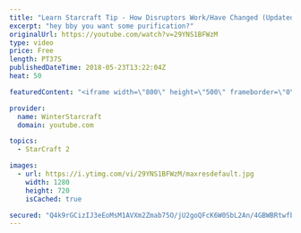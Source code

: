 ```yaml
---
title: "Learn Starcraft Tip - How Disruptors Work/Have Changed (Updated Patch 4.0 2018)"
excerpt: "hey bby you want some purification?"
originalUrl: https://youtube.com/watch?v=29YNS1BFWzM
type: video
price: Free
length: PT37S
publishedDateTime: 2018-05-23T13:22:04Z
heat: 50

featuredContent: "<iframe width=\"800\" height=\"500\" frameborder=\"0\" src=\"https://www.youtube.com/embed/29YNS1BFWzM\" allow=\"accelerometer; autoplay; encrypted-media; gyroscope; picture-in-picture\" allowfullscreen></iframe>"

provider:
  name: WinterStarcraft
  domain: youtube.com

topics:
  - StarCraft 2

images:
  - url: https://i.ytimg.com/vi/29YNS1BFWzM/maxresdefault.jpg
    width: 1280
    height: 720
    isCached: true

secured: "Q4k9rGCizIJ3eEoMsM1AVXm2Zmab75O/jU2goQFcK6W0SbL2An/4GBWBRtwfb//GGirqX8I83htlJZeX6FF2ydEXvLPmVoCzD2o3RDLeDui8D7tccgjwQK4sUzrXPRgeUrDPf+rkBiPnJPpZdhHQ043xh7u7/q/tg9eMBEMaqt8WZdTvnzI5ClqRxCJAuHpipUR/3i3GH4xfahBoXFcnNYWYAai4Xkz0t5BUdMzw4DB9dVujYwLQubasqaFBjZjVm9U9GDYbzfsI1YHIgpfdkdY83S0NcZJSoSeRrdVX9/0J8VqFhbAixkzdt0N92PFrTb6CE9SsfggSD8/pjCmhg7eIt0F7ODMlvN54KkBxJBDZVI0QpprsTM5OMXD/ecY/LKgd+5BJOU1uF3Dct1wmuLyMb5Lb9e5ybA38M9tAgjM=;2jHgveYnRKomTcbRoUR9RA=="
---
```


